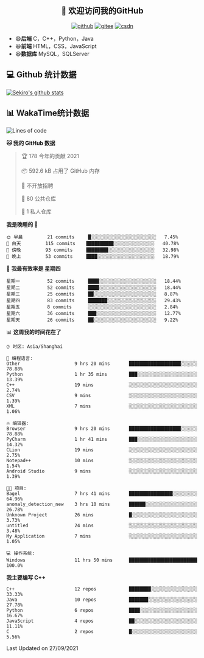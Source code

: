 <h2 align="center">👋 欢迎访问我的GitHub</h2>
<p align="center">
  <a href="https://666wxy666.github.io/"><img src="https://img.shields.io/badge/GitHub-24292e" alt="github"></a>
  <a href="https://gitee.com/wxy_666"><img src="https://img.shields.io/badge/Gitee-fe7300" alt="gitee"></a>
  <a href="https://blog.csdn.net/WXY_666"><img src="https://img.shields.io/badge/CSDN-cf000e" alt="csdn"></a>
</p>

- 😄**后端** C，C++，Python，Java
- 😃**前端** HTML，CSS，JavaScript
- 😆**数据库** MySQL，SQLServer

## 💻 Github 统计数据
[![Sekiro's github stats](https://github-readme-stats.vercel.app/api?username=666WXY666)](https://666wxy666.github.io/)

## 📊 WakaTime统计数据

<!--START_SECTION:waka-->
![Lines of code](https://img.shields.io/badge/%E4%BB%8E%E3%80%8C%E4%BD%A0%E5%A5%BD%E4%B8%96%E7%95%8C%E3%80%8D%E6%88%91%E5%B7%B2%E7%BB%8F%E5%86%99%E4%BA%86-517666%20%E8%A1%8C%E4%BB%A3%E7%A0%81-blue)

**🐱 我的 GitHub 数据** 

> 🏆 178 今年的贡献 2021
 > 
> 📦 592.6 kB 占用了 GitHub 内存 
 > 
> 🚫 不开放招聘
 > 
> 📜 80 公共仓库 
 > 
> 🔑 1 私人仓库 
 > 
**我是晚睡的 🦉** 

```text
🌞 早晨         21 commits     █░░░░░░░░░░░░░░░░░░░░░░░░   7.45% 
🌆 白天         115 commits    ██████████░░░░░░░░░░░░░░░   40.78% 
🌃 傍晚         93 commits     ████████░░░░░░░░░░░░░░░░░   32.98% 
🌙 晚上         53 commits     ████░░░░░░░░░░░░░░░░░░░░░   18.79%

```
📅 **我最有效率是 星期四** 

```text
星期一          52 commits     ████░░░░░░░░░░░░░░░░░░░░░   18.44% 
星期二          52 commits     ████░░░░░░░░░░░░░░░░░░░░░   18.44% 
星期三          25 commits     ██░░░░░░░░░░░░░░░░░░░░░░░   8.87% 
星期四          83 commits     ███████░░░░░░░░░░░░░░░░░░   29.43% 
星期五          8 commits      ░░░░░░░░░░░░░░░░░░░░░░░░░   2.84% 
星期六          36 commits     ███░░░░░░░░░░░░░░░░░░░░░░   12.77% 
星期天          26 commits     ██░░░░░░░░░░░░░░░░░░░░░░░   9.22%

```


📊 **这周我的时间花在了** 

```text
⌚︎ 时区: Asia/Shanghai

💬 编程语言: 
Other                    9 hrs 20 mins       ███████████████████░░░░░░   78.88% 
Python                   1 hr 35 mins        ███░░░░░░░░░░░░░░░░░░░░░░   13.39% 
C++                      19 mins             ░░░░░░░░░░░░░░░░░░░░░░░░░   2.74% 
CSV                      9 mins              ░░░░░░░░░░░░░░░░░░░░░░░░░   1.39% 
XML                      7 mins              ░░░░░░░░░░░░░░░░░░░░░░░░░   1.06%

🔥 编辑器: 
Browser                  9 hrs 20 mins       ███████████████████░░░░░░   78.88% 
PyCharm                  1 hr 41 mins        ███░░░░░░░░░░░░░░░░░░░░░░   14.32% 
CLion                    19 mins             ░░░░░░░░░░░░░░░░░░░░░░░░░   2.75% 
Notepad++                10 mins             ░░░░░░░░░░░░░░░░░░░░░░░░░   1.54% 
Android Studio           9 mins              ░░░░░░░░░░░░░░░░░░░░░░░░░   1.39%

🐱‍💻 项目: 
Bagel                    7 hrs 41 mins       ████████████████░░░░░░░░░   64.96% 
anomaly_detection_new    3 hrs 10 mins       ██████░░░░░░░░░░░░░░░░░░░   26.78% 
Unknown Project          26 mins             █░░░░░░░░░░░░░░░░░░░░░░░░   3.73% 
untitled                 24 mins             ░░░░░░░░░░░░░░░░░░░░░░░░░   3.48% 
My Application           7 mins              ░░░░░░░░░░░░░░░░░░░░░░░░░   1.05%

💻 操作系统: 
Windows                  11 hrs 50 mins      █████████████████████████   100.0%

```

**我主要编写 C++** 

```text
C++                      12 repos            ████████░░░░░░░░░░░░░░░░░   33.33% 
Java                     10 repos            ███████░░░░░░░░░░░░░░░░░░   27.78% 
Python                   6 repos             ████░░░░░░░░░░░░░░░░░░░░░   16.67% 
JavaScript               4 repos             ██░░░░░░░░░░░░░░░░░░░░░░░   11.11% 
C                        2 repos             █░░░░░░░░░░░░░░░░░░░░░░░░   5.56%

```



 Last Updated on 27/09/2021
<!--END_SECTION:waka-->

<!--
**666WXY666/666WXY666** is a ✨ _special_ ✨ repository because its `README.md` (this file) appears on your GitHub profile.

Here are some ideas to get you started:

- 🔭 I’m currently working on ...
- 🌱 I’m currently learning ...
- 👯 I’m looking to collaborate on ...
- 🤔 I’m looking for help with ...
- 💬 Ask me about ...
- 📫 How to reach me: ...
- 😄 Pronouns: ...
- ⚡ Fun fact: ...
-->
